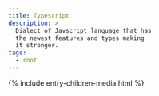 ```yaml
---
title: Typescript
description: >
  Dialect of Javscript language that has
  the newest features and types making
  it stronger.
tags:
  - root
---
```


{% include entry-children-media.html %}
